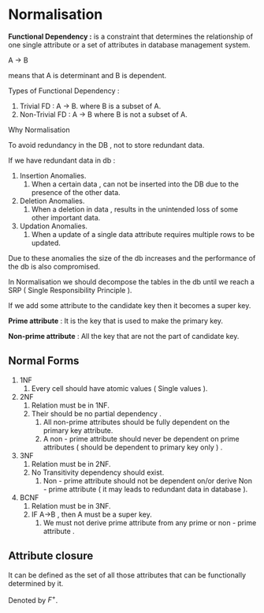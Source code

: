 # Normalisation

**Functional Dependency :** is a constraint that determines the relationship of one single attribute or a set of attributes in database management system. 

A → B

means that A is determinant and B is dependent. 

Types of Functional Dependency : 

1. Trivial FD : A →  B. where B is a subset of A. 
2. Non-Trivial FD : A → B where B is not a subset of A. 

 Why Normalisation 

To avoid redundancy in the DB , not to store redundant data.

If we have redundant data in db : 

1. Insertion Anomalies.
    1. When a certain data , can not be inserted into the DB due to the presence of the other data.  
2. Deletion Anomalies.
    1. When a deletion in data , results in the unintended loss of some other important data. 
3. Updation Anomalies. 
    1. When a update of a single data attribute requires multiple rows to be updated. 

Due to these anomalies the size of the db increases and the performance of the db is also compromised. 

In Normalisation we should decompose the tables in the db until we reach a SRP ( Single Responsibility Principle ). 

If we add some attribute to the candidate key then it becomes a super key. 

**Prime attribute** : It is the key that is used to make the primary key.

**Non-prime attribute** : All the key that are not the part of candidate key.

## Normal Forms

1. 1NF 
    1. Every cell should have atomic values ( Single values ). 
2. 2NF
    1. Relation must be in 1NF. 
    2. Their should be no partial dependency .
        1. All non-prime attributes should be fully dependent on the primary key attribute.
        2. A non - prime attribute should never be dependent on prime attributes ( should be dependent to primary key only ) . 
3. 3NF 
    1. Relation must be in 2NF.
    2. No Transitivity dependency should exist. 
        1. Non - prime attribute should not be dependent  on/or derive   Non - prime attribute ( it may leads to redundant data in database ). 
4. BCNF
    1. Relation must be in 3NF.
    2. IF A→B , then A must be a super key.
        1. We must not derive prime attribute from any prime or non - prime attribute . 

## Attribute closure

It can be defined as the set of all those attributes that can be functionally determined by it. 

Denoted by $F^+$.